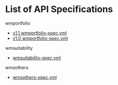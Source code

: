 # List of API Specifications

wmportfolio

- [v1.1 wmportfolio-spec.yml](wmportfolio/wmportfolio-spec.yml)
- [v1.0 wmportfolio-spec.yml](https://github.com/abantej/spec-versioning/blob/dc4813f433054c943aec38656594b7f46b897c6d/wmportfolio/wmportfolio-spec.yml)
  

wmsuitability

- [wmsuitability-spec.yml](wmsuitability/wmsuitability-spec.yml)

wmxothers

- [wmxothers-spec.yml](wmxothers/wmxothers-spec.yml)